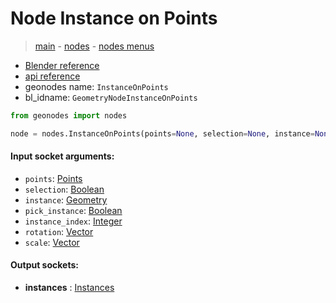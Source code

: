# Node Instance on Points

> [main](../structure.md) - [nodes](nodes.md) - [nodes menus](nodes_menus.md)

- [Blender reference](https://docs.blender.org/manual/en/latest/modeling/geometry_nodes/instances/instance_on_points.html)
- [api reference](https://docs.blender.org/api/current/bpy.types.GeometryNodeInstanceOnPoints.html)
- geonodes name: `InstanceOnPoints`
- bl_idname: `GeometryNodeInstanceOnPoints`

```python
from geonodes import nodes

node = nodes.InstanceOnPoints(points=None, selection=None, instance=None, pick_instance=None, instance_index=None, rotation=None, scale=None)
```

#### Input socket arguments:

- `points`: [Points](Points.md)
- `selection`: [Boolean](Boolean.md)
- `instance`: [Geometry](Geometry.md)
- `pick_instance`: [Boolean](Boolean.md)
- `instance_index`: [Integer](Integer.md)
- `rotation`: [Vector](Vector.md)
- `scale`: [Vector](Vector.md)

#### Output sockets:

- **instances** : [Instances](Instances.md)

